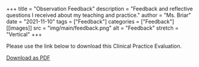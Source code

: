 +++
title = "Observation Feedback"
description = "Feedback and reflective questions I received about my teaching and practice."
author = "Ms. Briar"
date = "2021-11-10"
tags = ["Feedback"]
categories = ["Feedback"]
[[images]]
  src = "img/main/feedback.png"
  alt = "Feedback"
  stretch = "Vertical"
+++

Please use the link below to download this Clinical Practice Evaluation.

<div><a href="/docs/FEEDBACK.pdf" target="_blank" class="fa fa-file"> Download as PDF</a></div>

